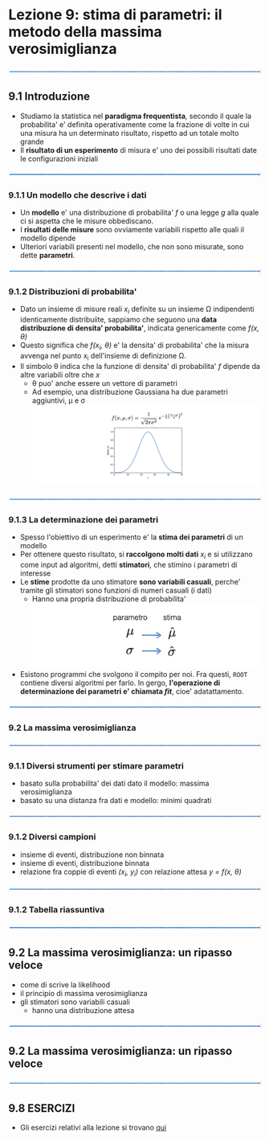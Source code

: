 # Lezione 9: stima di parametri: il metodo della massima verosimiglianza

![linea](../immagini/linea.png)

## 9.1 Introduzione

  * Studiamo la statistica nel **paradigma frequentista**,
    secondo il quale la probabilita' e' definita operativamente 
    come la frazione di volte in cui una misura ha un determinato risultato, 
    rispetto ad un totale molto grande
  * Il **risultato di un esperimento** di misura
    e' uno dei possibili risultati date le configurazioni iniziali

![linea](../immagini/linea.png)

### 9.1.1 Un modello che descrive i dati

  * Un **modello** e' una distribuzione di probabilita' *f*
    o una legge *g* alla quale ci si aspetta che le misure obbediscano.
  * I **risultati delle misure** sono ovviamente variabili 
    rispetto alle quali il modello dipende
  * Ulteriori variabili presenti nel modello,
    che non sono misurate,
    sono dette **parametri**.

![linea](../immagini/linea.png)

### 9.1.2 Distribuzioni di probabilita'

  * Dato un insieme di misure reali *x<sub>i</sub>* definite su un insieme &Omega; 
    indipendenti identicamente distribuiite,
    sappiamo che seguono una **data distribuzione di densita' probabilita'**, 
    indicata genericamente come *f(x, &theta;)*
  * Questo significa che *f(x<sub>i</sub>, &theta;)* e' la densita' di probabilita'
    che la misura avvenga nel punto x<sub>i</sub> dell'insieme di definizione &Omega;.
  * Il simbolo &theta; indica che la funzione di densita' di probabilita' *f*
    dipende da altre variabili oltre che *x*
    * &theta; puo' anche essere un vettore di parametri
    * Ad esempio, una distribuzione Gaussiana ha due parametri aggiuntivi, &mu; e &sigma;
    ![gaussian](immagini/gaussian.png)

![linea](../immagini/linea.png)

### 9.1.3 La determinazione dei parametri

  * Spesso l'obiettivo di un esperimento e' la **stima dei parametri** di un modello
  * Per ottenere questo risultato, 
    si **raccolgono molti dati** *x<sub>i</sub>* e si utilizzano come input
    ad algoritmi, detti **stimatori**, che stimino i parametri di interesse
  * Le **stime** prodotte da uno stimatore **sono variabili casuali**, 
    perche' tramite gli stimatori sono funzioni di numeri casuali (i dati)
    * Hanno una propria distribuzione di probabilita'
    ![gaussian](immagini/stime.png)
  * Esistono programmi che svolgono il compito per noi. 
    Fra questi, ```ROOT``` contiene diversi algoritmi per farlo.
    In gergo, **l'operazione di determinazione dei parametri e' chiamata *fit***,
    cioe' adatattamento.

![linea](../immagini/linea.png)

### 9.2 La massima verosimiglianza

![linea](../immagini/linea.png)

### 9.1.1 Diversi strumenti per stimare parametri

  * basato sulla probabilita' dei dati dato il modello: massima verosimiglianza
  * basato su una distanza fra dati e modello: minimi quadrati

![linea](../immagini/linea.png)

### 9.1.2 Diversi campioni 

  * insieme di eventi, distribuzione non binnata
  * insieme di eventi, distribuzione binnata
  * relazione fra coppie di eventi *(x<sub>i</sub>, y<sub>i</sub>)* con relazione attesa *y = f(x, &theta;)*

![linea](../immagini/linea.png)

### 9.1.2 Tabella riassuntiva 

![linea](../immagini/linea.png)

## 9.2 La massima verosimiglianza: un ripasso veloce

  * come di scrive la likelihood
  * il principio di massima verosimiglianza
  * gli stimatori sono variabili casuali
    * hanno una distribuzione attesa

![linea](../immagini/linea.png)

## 9.2 La massima verosimiglianza: un ripasso veloce

![linea](../immagini/linea.png)

## 9.8 ESERCIZI

  * Gli esercizi relativi alla lezione si trovano [qui](ESERCIZI.md)


